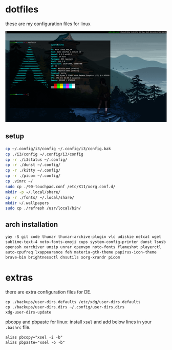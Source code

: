 # dotfiles

these are my configuration files for linux

![screenshot](https://github.com/syr1ne/dotfiles/blob/main/screenshot.png)

## setup

```bash
cp ~/.config/i3/config ~/.config/i3/config.bak
cp ./i3/config ~/.config/i3/config
cp -r ./i3status ~/.config/
cp -r ./dunst ~/.config/
cp -r ./kitty ~/.config/
cp -r ./picom ~/.config/
cp .vimrc ~/
sudo cp ./90-touchpad.conf /etc/X11/xorg.conf.d/
mkdir -p ~/.local/share/
cp -r ./fonts/ ~/.local/share/
mkdir ~/.wallpapers
sudo cp ./refresh /usr/local/bin/
```

## arch installation

```
yay -S git code thunar thunar-archive-plugin vlc udiskie netcat wget sublime-text-4 noto-fonts-emoji cups system-config-printer dunst lsusb openssh xarchiver unzip unrar openvpn noto-fonts flameshot playerctl auto-cpufreq lxappearance feh materia-gtk-theme papirus-icon-theme brave-bin brightnessctl dnsutils xorg-xrandr picom 
```

# extras
there are extra configuration files for DE.

```
cp ./backups/user-dirs.defaults /etc/xdg/user-dirs.defaults
cp ./backups/user-dirs.dirs ~/.config/user-dirs.dirs
xdg-user-dirs-update
```

pbcopy and pbpaste for linux: install `xsel` and add below lines in your `.bashrc` file.
```
alias pbcopy="xsel -i -b"
alias pbpaste="xsel -o -b"
```
